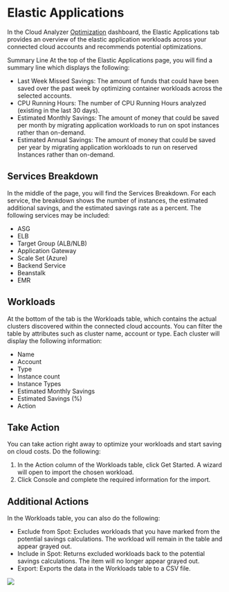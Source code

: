 # Elastic Applications

In the Cloud Analyzer [Optimization](cloud-analyzer/tutorials/use-optimization-dashboard/) dashboard, the Elastic Applications tab provides an overview of the elastic application workloads across your connected cloud accounts and recommends potential optimizations.

Summary Line
At the top of the Elastic Applications page, you will find a summary line which displays the following:

* Last Week Missed Savings: The amount of funds that could have been saved over the past week by optimizing container workloads across the selected accounts.
* CPU Running Hours: The number of CPU Running Hours analyzed (existing in the last 30 days).
* Estimated Monthly Savings: The amount of money that could be saved per month by migrating application workloads to run on spot instances rather than on-demand.
* Estimated Annual Savings: The amount of money that could be saved per year by migrating application workloads to run on reserved Instances rather than on-demand.

## Services Breakdown

In the middle of the page, you will find the Services Breakdown. For each service, the breakdown shows the number of instances, the estimated additional savings, and the estimated savings rate as a percent. The following services may be included:

* ASG
* ELB
* Target Group (ALB/NLB)
* Application Gateway
* Scale Set (Azure)
* Backend Service
* Beanstalk
* EMR

## Workloads

At the bottom of the tab is the Workloads table, which contains the actual clusters discovered within the connected cloud accounts. You can filter the table by attributes such as cluster name, account or type. Each cluster will display the following information:

* Name
* Account
* Type
* Instance count
* Instance Types
* Estimated Monthly Savings
* Estimated Savings (%)
* Action

## Take Action

You can take action right away to optimize your workloads and start saving on cloud costs. Do the following:

1. In the Action column of the Workloads table, click Get Started. A wizard will open to import the chosen workload.
2. Click Console and complete the required information for the import.

## Additional Actions

In the Workloads table, you can also do the following:

* Exclude from Spot: Excludes workloads that you have marked from the potential savings calculations. The workload will remain in the table and appear grayed out.
* Include in Spot: Returns excluded workloads back to the potential savings calculations. The item will no longer appear grayed out.
* Export: Exports the data in the Workloads table to a CSV file.

<img src="/cloud-analyzer/_media/tutorials-optimization-elasticapp-01.png" />
